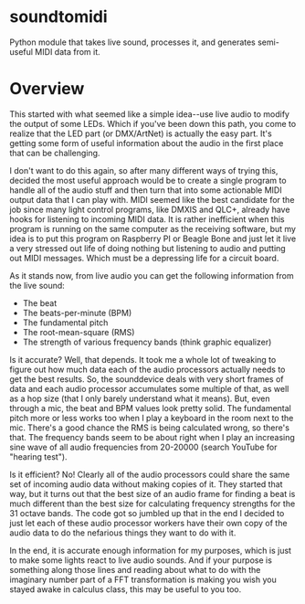 # soundtomidi
Python module that takes live sound, processes it, and generates 
semi-useful MIDI data from it.

Overview
========
This started with what seemed like a simple idea--use live audio to
modify the output of some LEDs. Which if you've been down this path, you
come to realize that the LED part (or DMX/ArtNet) is actually the easy
part. It's getting some form of useful information about the audio in
the first place that can be challenging.

I don't want to do this again, so after many different ways of trying
this, decided the most useful approach would be to create a single
program to handle all of the audio stuff and then turn that into some
actionable MIDI output data that I can play with. MIDI seemed like the
best candidate for the job since many light control programs, like
DMXIS and QLC+, already have hooks for listening to incoming MIDI data.
It is rather inefficient when this program is running on the same
computer as the receiving software, but my idea is to put this program
on Raspberry PI or Beagle Bone and just let it live a very stressed out
life of doing nothing but listening to audio and putting out MIDI
messages. Which must be a depressing life for a circuit board.

As it stands now, from live audio you can get the following information
from the live sound:

+  The beat
+  The beats-per-minute (BPM)
+  The fundamental pitch
+  The root-mean-square (RMS)
+  The strength of various frequency bands (think graphic equalizer)

Is it accurate? Well, that depends. It took me a whole lot of tweaking
to figure out how much data each of the audio processors actually needs
to get the best results. So, the sounddevice deals with very short
frames of data and each audio processor accumulates some multiple of
that, as well as a hop size (that I only barely understand what it
means). But, even through a mic, the beat and BPM values look pretty
solid. The fundamental pitch more or less works too when I play a
keyboard in the room next to the mic. There's a good chance the RMS is
being calculated wrong, so there's that. The frequency bands seem to be
about right when I play an increasing sine wave of all audio
frequencies from 20-20000 (search YouTube for "hearing test").

Is it efficient? No! Clearly all of the audio processors could share the
same set of incoming audio data without making copies of it. They
started that way, but it turns out that the best size of an audio frame
for finding a beat is much different than the best size for calculating
frequency strengths for the 31 octave bands. The code got so jumbled up
that in the end I decided to just let each of these audio processor
workers have their own copy of the audio data to do the nefarious things
they want to do with it.

In the end, it is accurate enough information for my purposes, which is
just to make some lights react to live audio sounds. And if your
purpose is something along those lines and reading about what to do with
the imaginary number part of a FFT transformation is making you wish you
stayed awake in calculus class, this may be useful to you too.

